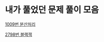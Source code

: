 # 내가 풀었던 문제 풀이 모음

[1009번 분산처리](%E1%84%82%E1%85%A2%E1%84%80%E1%85%A1%20%E1%84%91%E1%85%AE%E1%86%AF%E1%84%8B%E1%85%A5%E1%86%BB%E1%84%83%E1%85%A5%E1%86%AB%20%E1%84%86%E1%85%AE%E1%86%AB%E1%84%8C%E1%85%A6%20%E1%84%91%E1%85%AE%E1%86%AF%E1%84%8B%E1%85%B5%20%E1%84%86%E1%85%A9%E1%84%8B%E1%85%B3%E1%86%B7%2020336e84a97180ef8338dfd877eb22af/1009%E1%84%87%E1%85%A5%E1%86%AB%20%E1%84%87%E1%85%AE%E1%86%AB%E1%84%89%E1%85%A1%E1%86%AB%E1%84%8E%E1%85%A5%E1%84%85%E1%85%B5%2020336e84a9718084b733e7a5d5c252f0.md)

[2798번 블랙잭](%E1%84%82%E1%85%A2%E1%84%80%E1%85%A1%20%E1%84%91%E1%85%AE%E1%86%AF%E1%84%8B%E1%85%A5%E1%86%BB%E1%84%83%E1%85%A5%E1%86%AB%20%E1%84%86%E1%85%AE%E1%86%AB%E1%84%8C%E1%85%A6%20%E1%84%91%E1%85%AE%E1%86%AF%E1%84%8B%E1%85%B5%20%E1%84%86%E1%85%A9%E1%84%8B%E1%85%B3%E1%86%B7%2020336e84a97180ef8338dfd877eb22af/2798%E1%84%87%E1%85%A5%E1%86%AB%20%E1%84%87%E1%85%B3%E1%86%AF%E1%84%85%E1%85%A2%E1%86%A8%E1%84%8C%E1%85%A2%E1%86%A8%2020636e84a971809f8d38f5f8f7e527b5.md)